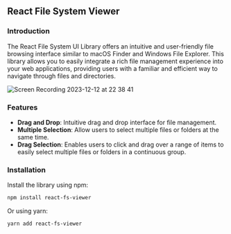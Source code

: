 ## React File System Viewer

### Introduction

The React File System UI Library offers an intuitive and user-friendly file browsing interface similar to macOS Finder and Windows File Explorer. This library allows you to easily integrate a rich file management experience into your web applications, providing users with a familiar and efficient way to navigate through files and directories.

![Screen Recording 2023-12-12 at 22 38 41](https://github.com/ywl0806/react-fs-viewer/assets/75650143/26b29fe8-32ac-47a2-8fb3-15b8145691d6)

### Features

- **Drag and Drop**: Intuitive drag and drop interface for file management.
- **Multiple Selection**: Allow users to select multiple files or folders at the same time.
- **Drag Selection**: Enables users to click and drag over a range of items to easily select multiple files or folders in a continuous group.

### Installation

Install the library using npm:

```bash
npm install react-fs-viewer
```

Or using yarn:

```bash
yarn add react-fs-viewer
```
